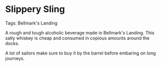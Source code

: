 # Slippery Sling

Tags: Bellmark's Landing

A rough and tough alcoholic beverage made in Bellmark's Landing. This satly whiskey is cheap and consumed in copious amounts around the docks.

A lot of sailors make sure to buy it by the barrel before embaring on long journeys.